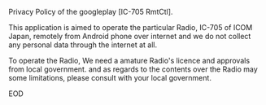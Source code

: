 Privacy Policy of the googleplay [IC-705 RmtCtl].

This application is aimed to operate the particular Radio, IC-705 of ICOM Japan, remotely from
Android phone over internet and we do not collect any personal data through the internet at all.

To operate the Radio, We need a amature Radio's licence and approvals from local government.
and as regards to the contents over the Radio may some limitations, please consult with
your local government.

EOD
